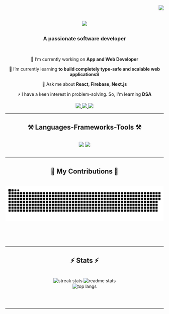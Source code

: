 <img align="right" src="https://visitor-badge.laobi.icu/badge?page_id=prinkaldoshi27.prinkaldoshi27" />

<h1 align="center">
    <img src="https://readme-typing-svg.herokuapp.com/?font=Righteous&size=35&center=true&vCenter=true&width=500&height=70&duration=4000&lines=Hi+There!+👋;+I'm+Prinkal+Doshi;" />
</h1>

<h3 align="center">A passionate software developer</h3>

<br/>

<div align="center">
 
 🔭 I’m currently working on **App and Web Developer**
 
 🌱 I’m currently learning **to build completely type-safe and scalable web applicationsS**

💬 Ask me about **React, Firebase, Next.js**

⚡ I have a keen interest in problem-solving. So, I'm learning **DSA**

 </div>
 
<div align="center"> 
  <a href="mailto:prinkaldoshi@gmail.com">
    <img src="https://img.shields.io/badge/Gmail-333333?style=for-the-badge&logo=gmail&logoColor=red" />
  </a>
  <a href="https://linkedin.com/in/prinkaldoshi" target="_blank">
    <img src="https://img.shields.io/badge/LinkedIn-0077B5?style=for-the-badge&logo=linkedin&logoColor=white" target="_blank" />
  </a>
  <a href="[https://prinkaldoshi27.github.io](https://prinkaldoshi.vercel.app/)" target="_blank">
     <img src="https://img.shields.io/badge/Portfolio-FF5722?style=for-the-badge&logo=todoist&logoColor=white" target="_blank" /> <!-- sqlite, safari, google-chrome are other good icon options -->
  </a>
</div>

 <hr/>
 
<h2 align="center">⚒️ Languages-Frameworks-Tools ⚒️</h2>
<br/>
<div align="center">
    <img src="https://skillicons.dev/icons?i=react,bootstrap,mui,html,css,vscode,github,figma,tailwind,git,r" />
    <img src="https://skillicons.dev/icons?i=nodejs,python,javascript,typescript,express,firebase,mongodb,c,java,nextjs,mysql,flask" /><br>
</div>

<br/>
<hr/>

<div align="center">
  <h2>🐍 My Contributions 🐍</h2>
  <br>
  <img alt="snake eating my contributions" src="https://raw.githubusercontent.com/prinkaldoshi27/prinkaldoshi27/output/github-contribution-grid-snake.svg" />
  
  <br/><br/><br/>
</div>

<hr/>

<h2 align="center">⚡ Stats ⚡</h2>
<br>
<div align=center>
  <img width=390 src="https://github-readme-streak-stats-prinkaldoshi27.vercel.app/?user=prinkaldoshi27&count_private=true&theme=react&border_radius=10" alt="streak stats"/>
  <img width=390 src="https://github-readme-stats-prinkaldoshi27.vercel.app/api?username=prinkaldoshi27&count_private=true&show_icons=true&theme=react&rank_icon=github&border_radius=10" alt="readme stats" />
  <br/>
  <img width=325 align="center" src="https://github-readme-stats-prinkaldoshi27.vercel.app/api/top-langs/?username=prinkaldoshi27&hide=HTML&langs_count=8&layout=compact&theme=react&border_radius=10&size_weight=0.5&count_weight=0.5&exclude_repo=github-readme-stats" alt="top langs" />
</div>

<br/><br/>

<hr/>

<br/>

<br/>
